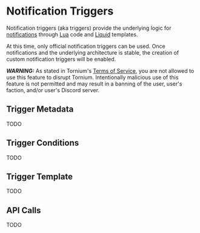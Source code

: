 # Notification Triggers
Notification triggers (aka triggers) provide the underlying logic for [notifications](notification.md) through [Lua](https://www.lua.org/) code and [Liquid](https://shopify.dev/docs/api/liquid/) templates.

At this time, only official notification triggers can be used. Once notifications and the underlying architecture is stable, the creation of custom notification triggers will be enabled.

***WARNING:*** As stated in Tornium's [Terms of Service](https://tornium.com/terms), you are not allowed to use this feature to disrupt Tornium. Intentionally malicious use of this feature is not permitted and may result in a banning of the user, user's faction, and/or user's Discord server.

## Trigger Metadata
TODO

## Trigger Conditions
TODO

## Trigger Template
TODO

## API Calls
TODO
